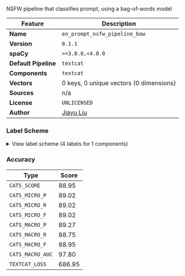 NSFW pipeline that classifies prompt, using a bag-of-words model

| Feature | Description |
| --- | --- |
| **Name** | `en_prompt_nsfw_pipeline_bow` |
| **Version** | `0.1.1` |
| **spaCy** | `>=3.0.0,<4.0.0` |
| **Default Pipeline** | `textcat` |
| **Components** | `textcat` |
| **Vectors** | 0 keys, 0 unique vectors (0 dimensions) |
| **Sources** | n/a |
| **License** | `UNLICENSED` |
| **Author** | [Jiayu Liu]() |

### Label Scheme

<details>

<summary>View label scheme (4 labels for 1 components)</summary>

| Component | Labels |
| --- | --- |
| **`textcat`** | `adult`, `cp`, `underage_safe`, `safe` |

</details>

### Accuracy

| Type | Score |
| --- | --- |
| `CATS_SCORE` | 88.95 |
| `CATS_MICRO_P` | 89.02 |
| `CATS_MICRO_R` | 89.02 |
| `CATS_MICRO_F` | 89.02 |
| `CATS_MACRO_P` | 89.27 |
| `CATS_MACRO_R` | 88.75 |
| `CATS_MACRO_F` | 88.95 |
| `CATS_MACRO_AUC` | 97.80 |
| `TEXTCAT_LOSS` | 686.95 |